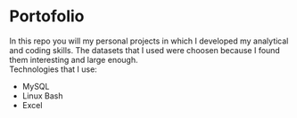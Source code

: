 # Portofolio

In this repo you will my personal projects in which I developed my analytical and coding skills. 
The datasets that I used were choosen because I found them interesting and large enough.  
Technologies that  I use:
- MySQL
- Linux Bash
- Excel
